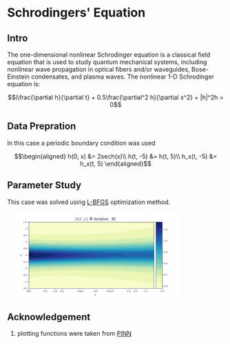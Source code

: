 # Schrodingers' Equation 
## Intro
The one-dimensional nonlinear Schrodinger equation is a classical field equation that is used to study quantum mechanical systems, including nonlinear wave propagation in optical fibers and/or waveguides, Bose-Einstein condensates, and plasma waves. The nonlinear 1-D Schrodinger equation is:
```math
i\frac{\partial h}{\partial t} + 0.5\frac{\partial^2 h}{\partial x^2} + |h|^2h = 0
```
## Data Prepration
In this case a periodic boundary condition was used
```math
\begin{aligned}
h(0, x) &= 2sech(x)\\
h(t, -5) &= h(t, 5)\\
h_x(t, -5) &= h_x(t, 5)
\end{aligned}
```
## Parameter Study
This case was solved using [L-BFGS](https://erfanhamdi.github.io/blog_posts/l-bfgs/lbfgs.html) optimization method.

<img src="/Schrodingers_Equation/figures/convergence.gif" alt="convergence animation" width="400" height="200"/>

## Acknowledgement
1. plotting functions were taken from [PINN](https://github.com/maziarraissi/PINNs)